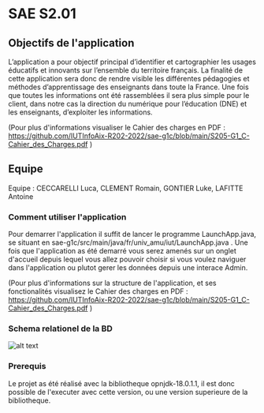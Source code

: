 # SAE S2.01
## Objectifs de l'application
L’application a pour objectif principal d’identifier et cartographier les usages éducatifs et 
innovants sur l’ensemble du territoire français.
La finalité de cette application sera donc de rendre visible les différentes pédagogies et 
méthodes d’apprentissage des enseignants dans toute la France. Une fois que toutes les 
informations ont été rassemblées il sera plus simple pour le client, dans notre cas la direction du 
numérique pour l’éducation (DNE) et les enseignants, d’exploiter les informations.

(Pour plus d'informations visualiser le Cahier des charges en PDF : https://github.com/IUTInfoAix-R202-2022/sae-g1c/blob/main/S205-G1_C-Cahier_des_Charges.pdf )

## Equipe
Equipe : CECCARELLI Luca, CLEMENT Romain, GONTIER Luke, LAFITTE Antoine

### Comment utiliser l'application
Pour demarrer l'application il suffit de lancer le programme LaunchApp.java, se situant en sae-g1c/src/main/java/fr/univ_amu/iut/LaunchApp.java .
Une fois que l'application as été demarré vous serez amenés sur un onglet d'accueil depuis lequel vous allez pouvoir choisir si vous voulez naviguer dans l'application ou plutot gerer les données depuis une interace Admin.

(Pour plus d'informations sur la structure de l'application, et ses fonctionalités visualisez le Cahier des charges en PDF : https://github.com/IUTInfoAix-R202-2022/sae-g1c/blob/main/S205-G1_C-Cahier_des_Charges.pdf )

### Schema relationel de la BD
![alt text](https://github.com/IUTInfoAix-R202-2022/sae-g1c/blob/main/schema_relationel_BD.png)

### Prerequis
Le projet as été réalisé avec la bibliotheque opnjdk-18.0.1.1, il est donc possible de l'executer avec cette version, ou une version superieure de la bibliotheque. 

